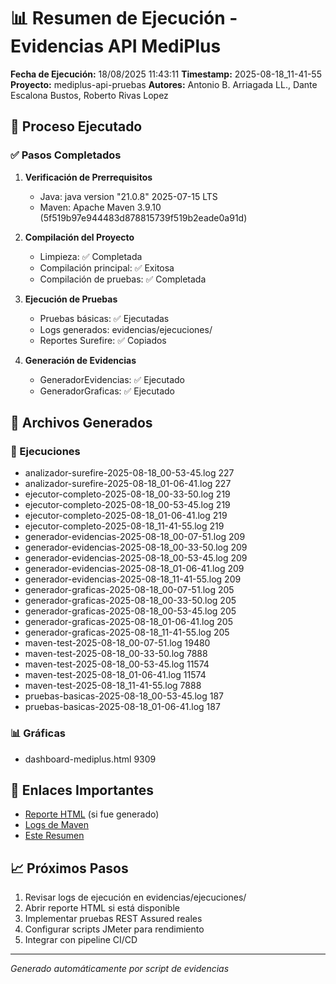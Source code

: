 # 📊 Resumen de Ejecución - Evidencias API MediPlus

**Fecha de Ejecución:** 18/08/2025 11:43:11
**Timestamp:** 2025-08-18_11-41-55
**Proyecto:** mediplus-api-pruebas
**Autores:** Antonio B. Arriagada LL., Dante Escalona Bustos, Roberto Rivas Lopez

## 🎯 Proceso Ejecutado

### ✅ Pasos Completados

1. **Verificación de Prerrequisitos**
   - Java: java version "21.0.8" 2025-07-15 LTS
   - Maven: Apache Maven 3.9.10 (5f519b97e944483d878815739f519b2eade0a91d)

2. **Compilación del Proyecto**
   - Limpieza: ✅ Completada
   - Compilación principal: ✅ Exitosa
   - Compilación de pruebas: ✅ Completada

3. **Ejecución de Pruebas**
   - Pruebas básicas: ✅ Ejecutadas
   - Logs generados: evidencias/ejecuciones/
   - Reportes Surefire: ✅ Copiados

4. **Generación de Evidencias**
   - GeneradorEvidencias: ✅ Ejecutado
   - GeneradorGraficas: ✅ Ejecutado

## 📁 Archivos Generados

### 🧪 Ejecuciones
- analizador-surefire-2025-08-18_00-53-45.log 227
- analizador-surefire-2025-08-18_01-06-41.log 227
- ejecutor-completo-2025-08-18_00-33-50.log 219
- ejecutor-completo-2025-08-18_00-53-45.log 219
- ejecutor-completo-2025-08-18_01-06-41.log 219
- ejecutor-completo-2025-08-18_11-41-55.log 219
- generador-evidencias-2025-08-18_00-07-51.log 209
- generador-evidencias-2025-08-18_00-33-50.log 209
- generador-evidencias-2025-08-18_00-53-45.log 209
- generador-evidencias-2025-08-18_01-06-41.log 209
- generador-evidencias-2025-08-18_11-41-55.log 209
- generador-graficas-2025-08-18_00-07-51.log 205
- generador-graficas-2025-08-18_00-33-50.log 205
- generador-graficas-2025-08-18_00-53-45.log 205
- generador-graficas-2025-08-18_01-06-41.log 205
- generador-graficas-2025-08-18_11-41-55.log 205
- maven-test-2025-08-18_00-07-51.log 19480
- maven-test-2025-08-18_00-33-50.log 7888
- maven-test-2025-08-18_00-53-45.log 11574
- maven-test-2025-08-18_01-06-41.log 11574
- maven-test-2025-08-18_11-41-55.log 7888
- pruebas-basicas-2025-08-18_00-53-45.log 187
- pruebas-basicas-2025-08-18_01-06-41.log 187

### 📊 Gráficas
- dashboard-mediplus.html 9309

## 🔗 Enlaces Importantes

- [Reporte HTML](graficas/reporte-metricas.html) (si fue generado)
- [Logs de Maven](ejecuciones/maven-test-2025-08-18_11-41-55.log)
- [Este Resumen](RESUMEN-EJECUCION-2025-08-18_11-41-55.md)

## 📈 Próximos Pasos

1. Revisar logs de ejecución en evidencias/ejecuciones/
2. Abrir reporte HTML si está disponible
3. Implementar pruebas REST Assured reales
4. Configurar scripts JMeter para rendimiento
5. Integrar con pipeline CI/CD

---
*Generado automáticamente por script de evidencias*
